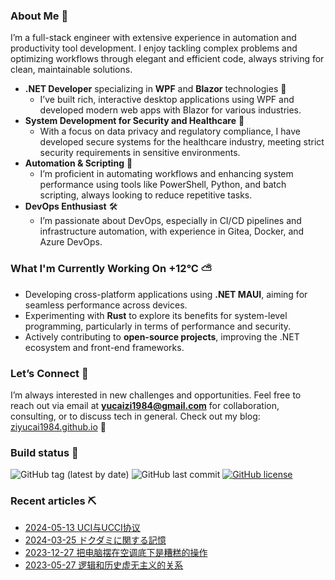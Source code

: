 <!-- 
5/12/2025 12:03:43 AM
-->
### About Me 🚩
I’m a full-stack engineer with extensive experience in automation and productivity tool development. I enjoy tackling complex problems and optimizing workflows through elegant and efficient code, always striving for clean, maintainable solutions.

- **.NET Developer** specializing in **WPF** and **Blazor** technologies 🎨
  - I’ve built rich, interactive desktop applications using WPF and developed modern web apps with Blazor for various industries.
- **System Development for Security and Healthcare** 💊
  - With a focus on data privacy and regulatory compliance, I have developed secure systems for the healthcare industry, meeting strict security requirements in sensitive environments.
- **Automation & Scripting** 🚀
  - I’m proficient in automating workflows and enhancing system performance using tools like PowerShell, Python, and batch scripting, always looking to reduce repetitive tasks.
- **DevOps Enthusiast** 🛠
  - I’m passionate about DevOps, especially in CI/CD pipelines and infrastructure automation, with experience in Gitea, Docker, and Azure DevOps.

### What I'm Currently Working On +12°C ⛅️ 
- Developing cross-platform applications using **.NET MAUI**, aiming for seamless performance across devices.
- Experimenting with **Rust** to explore its benefits for system-level programming, particularly in terms of performance and security.
- Actively contributing to **open-source projects**, improving the .NET ecosystem and front-end frameworks.

### Let’s Connect 🤝
I’m always interested in new challenges and opportunities. Feel free to reach out via email at **yucaizi1984@gmail.com** for collaboration, consulting, or to discuss tech in general.
Check out my blog: [ziyucai1984.github.io](https://ziyucai1984.github.io) 🐌

### Build status 🚀

![GitHub tag (latest by date)](https://img.shields.io/github/v/tag/ZiYuCai1984/ZiYuCai1984) ![GitHub last commit](https://img.shields.io/github/last-commit/ZiYuCai1984/ZiYuCai1984) [![GitHub license](https://img.shields.io/github/license/ZiYuCai1984/ZiYuCai1984)](https://github.com/ZiYuCai1984/ZiYuCai1984)

### Recent articles ⛏

- [2024-05-13 UCI与UCCI协议](https://ziyucai1984.github.io/d/21dc59c0-9209-48c9-b188-7aeae2bf54b9)
- [2024-03-25 ドクダミに関する記憶](https://ziyucai1984.github.io/d/3276ab94-dfd2-451a-a58e-df4e96011803)
- [2023-12-27 把电脑摆在空调底下是糟糕的操作](https://ziyucai1984.github.io/d/a6bb69af-cb03-4feb-b81f-9352988b62c8)
- [2023-05-27 逻辑和历史虚无主义的关系](https://ziyucai1984.github.io/d/7f73574e-1215-494b-b6da-afe1b852ddfc)
